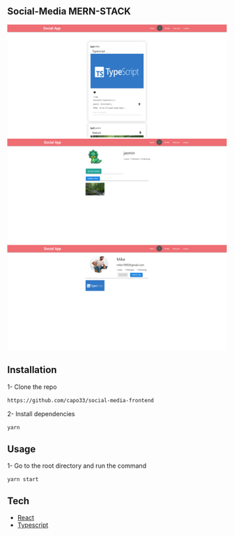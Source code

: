 ## Social-Media MERN-STACK

![alt text](./social-media.png)
![alt text](./my-profile.png)
![alt text](./user-profile.png)

## Installation

1- Clone the repo

```bash
https://github.com/capo33/social-media-frontend
```

2- Install dependencies

```bash
yarn
```

## Usage

1- Go to the root directory and run the command

```
yarn start
```

## Tech

- [React]
- [Typescript]

[React]: https://react.dev/
[Typescript]: https://www.typescriptlang.org/

